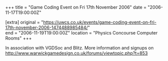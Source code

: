 +++
title = "Game Coding Event on Fri 17th November 2006"
date = "2006-11-17T19:00:00Z"

[extra]
original = "https://uwcs.co.uk/events/game-coding-event-on-fri-17th-november-2006-1474488985484/"    
end = "2006-11-19T19:00:00Z"
location = "Physics Concourse Computer Rooms"
+++

In association with VGDSoc and Blitz. More information and signups on http://www.warwickgamedesign.co.uk/forums/viewtopic.php?t=853


